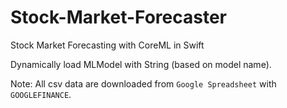 # Stock-Market-Forecaster
Stock Market Forecasting with CoreML in Swift

Dynamically load MLModel with String (based on model name).

Note:
All csv data are downloaded from `Google Spreadsheet` with `GOOGLEFINANCE`.
